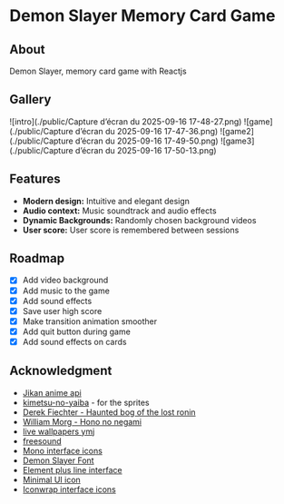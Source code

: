 # Demon Slayer Memory Card Game

## About

Demon Slayer, memory card game with Reactjs

## Gallery

![intro](./public/Capture d’écran du 2025-09-16 17-48-27.png)
![game](./public/Capture d’écran du 2025-09-16 17-47-36.png)
![game2](./public/Capture d’écran du 2025-09-16 17-49-50.png)
![game3](./public/Capture d’écran du 2025-09-16 17-50-13.png)

## Features

- **Modern design:** Intuitive and elegant design
- **Audio context:** Music soundtrack and audio effects
- **Dynamic Backgrounds:** Randomly chosen background videos
- **User score:** User score is remembered between sessions

## Roadmap

- [x] Add video background
- [x] Add music to the game
- [x] Add sound effects
- [x] Save user high score
- [x] Make transition animation smoother
- [x] Add quit button during game
- [x] Add sound effects on cards

## Acknowledgment

- [Jikan anime api](https://jikan.moe/)
- [kimetsu-no-yaiba](https://kimetsu-no-yaiba.fandom.com/) - for the sprites
- [Derek Fiechter - Haunted bog of the lost ronin](https://soundcloud.com/dfiechter2/japanese-fantasy-music-haunted-bog-of-the-lost-ronin)
- [William Morg - Hono no negami](https://soundcloud.com/william-m1234/japanese-fantasy-music-hon-no)
- [live wallpapers ymj](https://www.youtube.com/@4ooo4)
- [freesound](https://freesound.org)
- [Mono interface icons](https://www.svgrepo.com/collection/mono-interface-icons/)
- [Demon Slayer Font](https://www.fontshut.com/demon-slayer-font/)
- [Element plus line interface](https://www.svgrepo.com/collection/element-plus-line-interface-icons/)
- [Minimal UI icon](https://www.svgrepo.com/collection/minimal-ui-icons/)
- [Iconwrap interface icons](https://www.svgrepo.com/collection/iconwrap-filled-interface-icons/)
